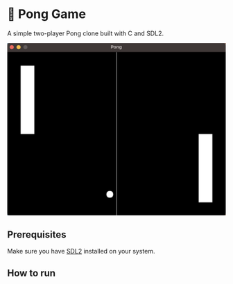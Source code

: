 # 🎾 Pong Game
A simple two-player Pong clone built with C and SDL2.

![screenshot](images/screenshot.png)

## Prerequisites 
Make sure you have [SDL2](https://www.libsdl.org/) installed on your system.

## How to run
